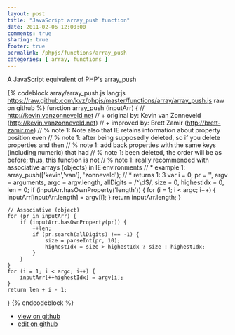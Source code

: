 ```yaml
---
layout: post
title: "JavaScript array_push function"
date: 2011-02-06 12:00:00
comments: true
sharing: true
footer: true
permalink: /phpjs/functions/array_push
categories: [ array, functions ]
---
```

A JavaScript equivalent of PHP's array_push
<!-- more -->
{% codeblock array/array_push.js lang:js https://raw.github.com/kvz/phpjs/master/functions/array/array_push.js raw on github %}
function array_push (inputArr) {
    // http://kevin.vanzonneveld.net
    // +   original by: Kevin van Zonneveld (http://kevin.vanzonneveld.net)
    // +   improved by: Brett Zamir (http://brett-zamir.me)
    // %        note 1: Note also that IE retains information about property position even
    // %        note 1: after being supposedly deleted, so if you delete properties and then
    // %        note 1: add back properties with the same keys (including numeric) that had
    // %        note 1: been deleted, the order will be as before; thus, this function is not
    // %        note 1: really recommended with associative arrays (objects) in IE environments
    // *     example 1: array_push(['kevin','van'], 'zonneveld');
    // *     returns 1: 3
    var i = 0,
        pr = '',
        argv = arguments,
        argc = argv.length,
        allDigits = /^\d$/,
        size = 0,
        highestIdx = 0,
        len = 0;
    if (inputArr.hasOwnProperty('length')) {
        for (i = 1; i < argc; i++) {
            inputArr[inputArr.length] = argv[i];
        }
        return inputArr.length;
    }

    // Associative (object)
    for (pr in inputArr) {
        if (inputArr.hasOwnProperty(pr)) {
            ++len;
            if (pr.search(allDigits) !== -1) {
                size = parseInt(pr, 10);
                highestIdx = size > highestIdx ? size : highestIdx;
            }
        }
    }
    for (i = 1; i < argc; i++) {
        inputArr[++highestIdx] = argv[i];
    }
    return len + i - 1;
}
{% endcodeblock %}
<ul>
 <li><a href="https://github.com/kvz/phpjs/blob/master/functions/array/array_push.js">view on github</a></li>
 <li><a href="https://github.com/kvz/phpjs/edit/master/functions/array/array_push.js">edit on github</a></li>
</ul>
